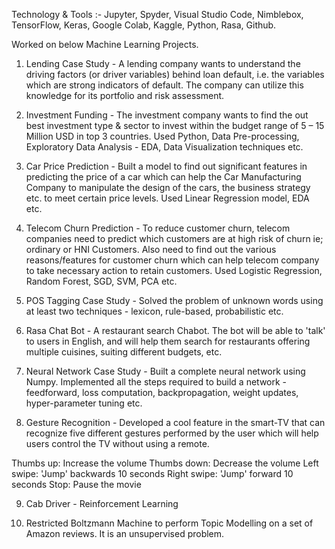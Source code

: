 Technology & Tools :- Jupyter, Spyder, Visual Studio Code, Nimblebox, TensorFlow, Keras, Google Colab, Kaggle, Python, Rasa, Github.

Worked on below Machine Learning Projects.

1) Lending Case Study - A lending company wants to understand the driving factors (or driver variables) behind loan default, i.e. the variables which are strong indicators of default. The company can utilize this knowledge for its portfolio and risk assessment.

2) Investment Funding - The investment company wants to find the out best investment type & sector to invest within the budget range of 5 – 15 Million USD in top 3 countries. Used Python, Data Pre-processing, Exploratory Data Analysis - EDA, Data Visualization techniques etc.

3) Car Price Prediction - Built a model to find out significant features in predicting the price of a car which can help the Car Manufacturing Company to manipulate the design of the cars, the business strategy etc. to meet certain price levels. Used Linear Regression model, EDA etc.

4) Telecom Churn Prediction - To reduce customer churn, telecom companies need to predict which customers are at high risk of churn ie; ordinary or HNI Customers. Also need to find out the various reasons/features for customer churn which can help telecom company to take necessary action to retain customers. Used Logistic Regression, Random Forest, SGD, SVM, PCA etc.

5) POS Tagging Case Study - Solved the problem of unknown words using at least two techniques - lexicon, rule-based, probabilistic etc.

6) Rasa Chat Bot - A restaurant search Chabot. The bot will be able to 'talk' to users in English, and will help them search for restaurants offering multiple cuisines, suiting different budgets, etc.

7) Neural Network Case Study - Built a complete neural network using Numpy. Implemented all the steps required to build a network - feedforward, loss computation, backpropagation, weight updates, hyper-parameter tuning etc.

8) Gesture Recognition - Developed a cool feature in the smart-TV that can recognize five different gestures performed by the user which will help users control the TV without using a remote.

Thumbs up: Increase the volume
Thumbs down: Decrease the volume
Left swipe: 'Jump' backwards 10 seconds
Right swipe: 'Jump' forward 10 seconds
Stop: Pause the movie

9) Cab Driver - Reinforcement Learning

10) Restricted Boltzmann Machine to perform Topic Modelling on a set of Amazon reviews. It is an unsupervised problem.
